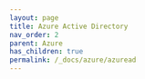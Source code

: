 ```yaml
---
layout: page
title: Azure Active Directory
nav_order: 2
parent: Azure
has_children: true
permalink: /_docs/azure/azuread
---
```


